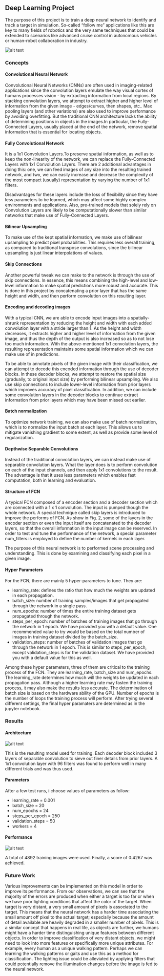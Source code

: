 
## Deep Learning Project ##

The purpose of this project is to train a deep neural network to identify and track a target in simulation. So-called “follow me” applications like this are key to many fields of robotics and the very same techniques that could be extended to scenarios like advanced cruise control in autonomous vehicles or human-robot collaboration in industry.

[image_0]: ./images/show.png
[image_1]: ./images/fcn.png
[image_2]: ./images/loss.png

![alt text][image_0] 

### Concepts

#### Convolutional Neural Network

Convolutional Neural Networks (CNNs) are often used in imaging-related applications since the convolution layers emulate the way visual cortex of humans processes vision - by extracting information from local regions. By stacking convolution layers, we attempt to extract higher and higher level of information from the given image - edges/curves, then shapes, etc.. Max pooling layers (and other variations) are also used to improve performance by avoiding overfitting. But the traditional CNN architecture lacks the ability of determining positions in objects in the images.In particular, the Fully-Connected Layers, usually placed at the end of the network, remove spatial information that is essential for locating objects.

#### Fully Convolutional Network

It is a 1x1 Convolution Layers.To preserve spatial information, as well as to keep the non-linearity of the network, we can replace the Fully-Connected Layers with 1x1 Convolution Layers. There are 2 additional advantages in doing this: one, we can feed images of any size into the resulting trained network, and two, we can easily increase and decrease the complexity of the most compact (usually) representation by varying the number of 1x1 filters.

Disadvantages for these layers include the loss of flexibility since they have less parameters to be learned, which may affect some highly complex environments and applications. Also, pre-trained models that solely rely on Convolution Layers are likely to be computationally slower than similar networks that make use of Fully-Connected Layers.

#### Bilinear Upsampling

To make use of the kept spatial information, we make use of bilinear upsampling to predict pixel probabilities. This requires less overall training, as compared to traditional transpose convolutions, since the bilinear upsampling is just linear interpolations of values.

#### Skip Connections

Another powerful tweak we can make to the network is through the use of skip connections. In essence, this means combining the high-level and low-level information to make spatial predictions more robust and accurate. This is done in this project by concatenating a prior layer that has the same height and width, and then perform convolution on this resulting layer.

#### Encoding and decoding images

With a typical CNN, we are able to encode input images into a spatially-shrunk representation by reducing the height and width with each added convolution layer with a stride larger than 1. As the height and width decreases, it extracts higher and higher level of information from the given image, and thus the depth of the output is also increased so as to not lose too much information. With the above-mentioned 1x1 convolution layers, the resulting representation maintains some spatial information which we can make use of in predictions.

To be able to annotate pixels of the given image with their classification, we can attempt to decode this encoded information through the use of decoder blocks. In these decoder blocks, we attempt to restore the spatial size (gradually, to original input size) by performing bilinear upsampling. We also use skip connections to include lower-level information from prior layers which improves accuracy of pixel classification. In addition, we can include some convolution layers in the decoder blocks to continue extract information from prior layers which may have been missed out earlier.

#### Batch normalization

To optimize network training, we can also make use of batch normalization, which is to normalize the input batch at each layer. This allows us to mitigate vanishing gradient to some extent, as well as provide some level of regularization.

#### Depthwise Separable Convolutions

Instead of the traditional convolution layers, we can instead make use of separable convolution layers. What the layer does is to perform convolution on each of the input channels, and then apply 1x1 convolutions to the result. The advantage is that it uses less parameters which enables fast computation, both in learning and evaluation.

#### Structure of FCN

A typical FCN composed of a encoder section and a decoder section which are connected with a 1 x 1 convolution. The input is pumped though the whole network.
A special technique called skip layers is introduced to improve the performs of FCN. As show in Fig. 2, some of the layers in the encoder section or even the input itself are concatenated to the decoder layers, so that the overall information in the input image can be reserved.
In order to test and tune the performance of the network, a special parameter num_filters is employed to define the number of kernels in each layer.


The purpose of this neural network is to performed scene processing and understanding. This is done by examining and classifying each pixel in a given image.

#### Hyper Parameters

For the FCN, there are mainly 5 hyper-parameters to tune. They are:

* learning_rate: defines the ratio that how much the weights are updated in each propagation.
* batch_size: number of training samples/images that get propagated through the network in a single pass.
* num_epochs: number of times the entire training dataset gets propagated through the network.
* steps_per_epoch: number of batches of training images that go through the network in 1 epoch. We have provided you with a default value. One recommended value to try would be based on the total number of images in training dataset divided by the batch_size.
* validation_steps: number of batches of validation images that go through the network in 1 epoch. This is similar to steps_per_epoch, except validation_steps is for the validation dataset. We have provided you with a default value for this as well.

Among these hyper parameters, three of them are critical to the training process of the FCN. They are learning_rate, batch_size and num_epochs. The learning_rate determines how much will the weights be updated in each propagation pass. Although a higher learning rate may fasten the training process, it may also make the results less accurate. The determination of batch size is based on the hardware ability of the GPU. Number of epochs is the number of loops the training process will perform. After trying several different settings, the final hyper paramaters are determined as in the jupyter notebook.


### Results

#### Architecture
  
![alt text][image_1] 
  
This is the resulting model used for training. Each decoder block included 3 layers of separable convolution to sieve out finer details from prior layers. 
A 1x1 convolution layer with 96 filters was found to perform well in many different trials and was thus used.

#### Parameters

After a few test runs, i choose values of parameters as follow:

* learning_rate = 0.001
* batch_size = 20
* num_epochs = 24
* steps_per_epoch = 250
* validation_steps = 50
* workers = 4

#### Performance

![alt text][image_2] 


A total of 4892 training images were used. Finally, a score of 0.4267 was achieved.

### Future Work

Various improvements can be implemented on this model in order to improve its performance. From our observations, we can see that the majority of the errors are produced when either a target is too far or when we have poor lighting conditions that affect the color of the target.
When target is very distant, a very small amount of pixels is associated to the target. This means that the neural network has a harder time associating the small amount off pixel to the actual target; especially because the amount of detail available are heavily degraded in a smaller number of pixels. This is a similar concept that happens in real life, as objects are further, we humans might have a harder time distinguishing unique features between different objects. 
In order to improve classification of very distant objects, we might need to look into more features or specifically more unique attributes. For example, every human as a unique walking pattern. Perhaps we can learning the walking patterns or gaits and use this as a method for classification. 
The lighting issue could be alleviated by applying filters that could potentially remove the illumination changes before the image is fed to the neural network.

